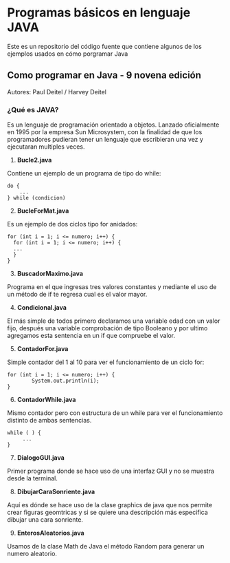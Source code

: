 # Programas básicos en lenguaje JAVA 
Este es un repositorio del código fuente que contiene algunos de los ejemplos usados en cómo porgramar Java
## Como programar en Java - 9 novena edición 
Autores: Paul Deitel / Harvey  Deitel 

### ¿Qué es JAVA?

Es un lenguaje de programación orientado a objetos. Lanzado oficialmente en 1995 por la empresa Sun Microsystem, con la finalidad de que los programadores pudieran tener un lenguaje que escribieran una vez y ejecutaran multiples veces.  


1. **Bucle2.java** 

Contiene un ejemplo de un programa de tipo do while: 

~~~
do {
    ...
} while (condicion)
~~~

2. **BucleForMat.java** 

Es un ejemplo de dos ciclos tipo for anidados: 

~~~
for (int i = 1; i <= numero; i++) {
  for (int i = 1; i <= numero; i++) {
  ...
  }
}
~~~

3. **BuscadorMaximo.java** 

Programa en el que ingresas tres valores constantes y mediante el uso de un método de if te regresa cual es el valor mayor.

4. **Condicional.java** 

El más simple de todos primero declaramos una variable edad con un valor fijo, después una variable comprobación de tipo Booleano y por ultimo agregamos esta sentencia en un if que compruebe el valor. 

5. **ContadorFor.java** 

Simple contador del 1 al 10 para ver el funcionamiento de un ciclo for: 

~~~
for (int i = 1; i <= numero; i++) {
        System.out.println(i);
}
~~~

6. **ContadorWhile.java** 

Mismo contador pero con estructura de un while para ver el funcionamiento distinto de ambas sentencias. 

~~~
while ( ) {
     ...
}
~~~

7. **DialogoGUI.java** 

Primer programa donde se hace uso de una interfaz GUI y no se muestra desde la terminal.

8. **DibujarCaraSonriente.java**

Aquí es dónde se hace uso de la clase graphics de java que nos permite crear figuras geomtricas y si se quiere una descripción más especifica dibujar una cara sonriente. 

9. **EnterosAleatorios.java**

Usamos de la clase Math de Java el método Random para generar un numero aleatorio.
